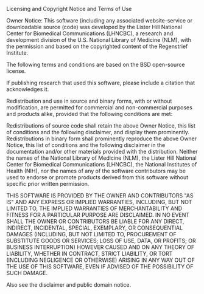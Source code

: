Licensing and Copyright Notice and Terms of Use

Owner Notice: This software (including any associated website-service or downloadable source (code) was developed by the Lister Hill National Center for Biomedical Communications (LHNCBC), a research and development division of the U.S. National Library of Medicine (NLM), with the permission and based on the copyrighted content of the Regenstrief Institute.

The following terms and conditions are based on the BSD open-source license.

If publishing research that used this software, please include a citation that acknowledges it.

Redistribution and use in source and binary forms, with or without modification, are permitted for commercial and non-commercial purposes and products alike, provided that the following conditions are met:

Redistributions of source code shall retain the above Owner Notice, this list of conditions and the following disclaimer, and display them prominently.
Redistributions in binary form shall prominently reproduce the above Owner Notice, this list of conditions and the following disclaimer in the documentation and/or other materials provided with the distribution.
Neither the names of the National Library of Medicine (NLM), the Lister Hill National Center for Biomedical Communications (LHNCBC), the National Institutes of Health (NIH), nor the names of any of the software contributors may be used to endorse or promote products derived from this software without specific prior written permission.

THIS SOFTWARE IS PROVIDED BY THE OWNER AND CONTRIBUTORS "AS IS" AND ANY EXPRESS OR IMPLIED WARRANTIES, INCLUDING, BUT NOT LIMITED TO, THE IMPLIED WARRANTIES OF MERCHANTABILITY AND FITNESS FOR A PARTICULAR PURPOSE ARE DISCLAIMED. IN NO EVENT SHALL THE OWNER OR CONTRIBUTORS BE LIABLE FOR ANY DIRECT, INDIRECT, INCIDENTAL, SPECIAL, EXEMPLARY, OR CONSEQUENTIAL DAMAGES (INCLUDING, BUT NOT LIMITED TO, PROCUREMENT OF SUBSTITUTE GOODS OR SERVICES; LOSS OF USE, DATA, OR PROFITS; OR BUSINESS INTERRUPTION) HOWEVER CAUSED AND ON ANY THEORY OF LIABILITY, WHETHER IN CONTRACT, STRICT LIABILITY, OR TORT (INCLUDING NEGLIGENCE OR OTHERWISE) ARISING IN ANY WAY OUT OF THE USE OF THIS SOFTWARE, EVEN IF ADVISED OF THE POSSIBILITY OF SUCH DAMAGE.

Also see the disclaimer and public domain notice.